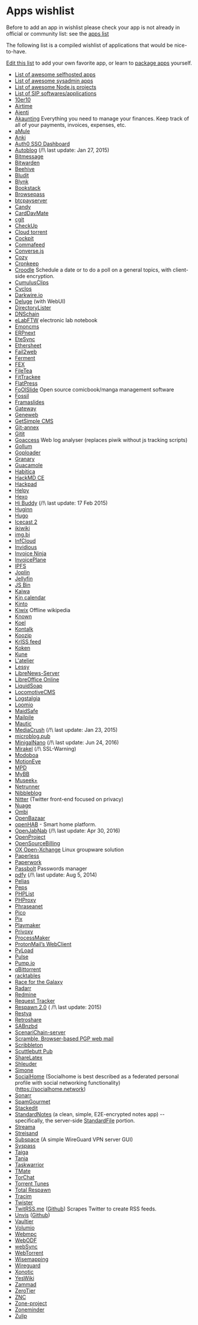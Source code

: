 # Apps wishlist

<div class="alert alert-info">Before to add an app in wishlist please check your app is not already in official or community list: see the <a href="/apps_en">apps list</a></div>

The following list is a compiled wishlist of applications that would be nice-to-have.

[Edit this list](/write_documentation) to add your own favorite app, or learn to [package apps](/packaging_apps) yourself.

- [List of awesome selfhosted apps](https://github.com/Kickball/awesome-selfhosted)
- [List of awesome sysadmin apps](https://github.com/kahun/awesome-sysadmin)
- [List of awesome Node.js projects](https://github.com/sqreen/awesome-nodejs-projects)
- [List of SIP softwares/applications](https://en.wikipedia.org/wiki/List_of_SIP_software#Free_and_open-source_license)
- [10er10](https://github.com/dready92/10er10)
- [Airtime](https://www.sourcefabric.org/en/airtime/)
- [Ajenti](http://ajenti.org)
- [Akaunting](https://akaunting.com) Everything you need to manage your finances. Keep track of all of your payments, invoices, expenses, etc.
- [aMule](https://github.com/amule-project/amule)
- [Anki](https://github.com/tsudoko/anki-sync-server)
- [Auth0 SSO Dashboard](https://github.com/auth0-extensions/auth0-sso-dashboard-extension)
- [Autoblog](https://github.com/mitsukarenai/Projet-Autoblog) (/!\ last update: Jan 27, 2015)
- [Bitmessage](https://bitmessage.org/wiki/Compiling_instructions)
- [Bitwarden](https://bitwarden.com/)
- [Beehive](https://github.com/muesli/beehive)
- [Bludit](https://www.bludit.com)
- [Blynk](https://github.com/blynkkk/blynk-library)
- [Bookstack](https://www.bookstackapp.com/)
- [Browsepass](http://techualization.blogspot.de/2013/09/introducing-browsepass-keepass-on-web.html)
- [btcpayserver](https://github.com/btcpayserver/btcpayserver)
- [Candy](https://candy-chat.github.io/candy)
- [CardDavMate](https://www.inf-it.com/open-source/clients/carddavmate)
- [cgit](http://git.zx2c4.com/cgit/about)
- [CheckUp](https://sourcegraph.github.io/checkup)
- [Cloud torrent](https://github.com/jpillora/cloud-torrent)
- [Cockpit](http://cockpit-project.org/)
- [Commafeed](https://github.com/Athou/commafeed)
- [Converse.js](https://conversejs.org)
- [Cozy](https://github.com/cozy)
- [Cronkeep](https://github.com/cronkeep/cronkeep)
- [Croodle](https://github.com/jelhan/croodle) Schedule a date or to do a poll on a general topics, with client-side encryption.
- [CumulusClips](http://cumulusclips.org)
- [Cyclos](https://www.cyclos.org)
- [Darkwire.io](https://github.com/seripap/darkwire.io)
- [Deluge](http://deluge-torrent.org) (with WebUI)
- [DirectoryLister](https://github.com/DirectoryLister/DirectoryLister)
- [DNSchain](https://github.com/okTurtles/dnschain)
- [eLabFTW](https://www.elabftw.net/) electronic lab notebook
- [Emoncms](https://github.com/emoncms/emoncms)
- [ERPnext](https://erpnext.com/download)
- [EteSync](https://www.etesync.com/)
- [Ethersheet](https://github.com/ethersheet-collective/EtherSheet)
- [Fail2web](https://github.com/Sean-Der/fail2web)
- [Ferment](https://github.com/mmckegg/ferment)
- [FEX](http://fex.rus.uni-stuttgart.de/)
- [FileTea](https://filetea.me)
- [FitTrackee](https://github.com/SamR1/FitTrackee)
- [FlatPress](https://github.com/flatpressblog/flatpress)
- [FoOlSlide](http://foolcode.github.io/FoOlSlide/) Open source comicbook/manga management software
- [Fossil](http://www.fossil-scm.org)
- [Framaslides](https://framagit.org/framasoft/framaslides/)
- [Gateway](https://iot.mozilla.org/gateway/)
- [Geneweb](https://geneweb.tuxfamily.org)
- [GetSimple CMS](http://get-simple.info)
- [Git-annex](http://git-annex.branchable.com)
- [Gitit](https://github.com/jgm/gitit)
- [Goaccess](https://goaccess.io) Web log analyser (replaces piwik without js tracking scripts)
- [Gollum](https://github.com/gollum/gollum)
- [Goploader](https://github.com/Depado/goploader)
- [Granary](https://github.com/snarfed/granary)
- [Guacamole](http://guac-dev.org)
- [Habitica](https://habitica.com/)
- [HackMD CE](https://github.com/hackmdio/hackmd)
- [Hackpad](https://github.com/dropbox/hackpad)
- [Helpy](https://github.com/helpyio/helpy)
- [Hexo](https://hexo.io/)
- [Hi Buddy](https://github.com/tOkeshu/hibuddy) (/!\ last update: 17 Feb 2015)
- [Huginn](https://github.com/cantino/huginn)
- [Hugo](http://gohugo.io)
- [Icecast 2](http://www.icecast.org)
- [ikiwiki](http://ikiwiki.info)
- [img.bi](https://github.com/imgbi/img.bi)
- [InfCloud](https://www.inf-it.com/open-source/clients/infcloud)
- [Invidious](https://github.com/omarroth/invidious)
- [Invoice Ninja](https://www.invoiceninja.com)
- [InvoicePlane](https://invoiceplane.com)
- [IPFS](https://ipfs.io)
- [Joplin](http://joplin.cozic.net/)
- [Jellyfin](https://github.com/jellyfin)
- [JS Bin](http://jsbin.com/help/2-second-setup)
- [Kaiwa](http://getkaiwa.com)
- [Kin calendar](https://github.com/KinToday)
- [Kinto](https://github.com/Kinto/formbuilder)
- [Kiwix](http://www.kiwix.org/) Offline wikipedia
- [Known](https://withknown.com)
- [Koel](http://koel.phanan.net)
- [Kontalk](https://kontalk.org)
- [Koozip](http://koozic.net)
- [KrISS feed](https://github.com/tontof/kriss_feed)
- [Koken](http://koken.me)
- [Kune](https://en.wikipedia.org/wiki/Kune_%28software%29)
- [L'atelier](https://github.com/jbl2024/latelier)
- [Lessy](https://lessy.io)
- [LibreNews-Server](https://librenews.io)
- [LibreOffice Online](https://wiki.documentfoundation.org/ReleaseNotes/5.3/fr#LibreOffice_Online)
- [LiquidSoap](http://savonet.sourceforge.net/)
- [LocomotiveCMS](https://github.com/locomotivecms/engine)
- [Logstalgia](http://logstalgia.io)
- [Loomio](https://www.loomio.org)
- [MaidSafe](http://maidsafe.net)
- [Mailpile](https://www.mailpile.is)
- [Mautic](https://github.com/mautic/mautic)
- [MediaCrush](https://github.com/MediaCrush/MediaCrush) (/!\ last update: Jan 23, 2015)
- [microblog.pub](https://microblog.pub)
- [MinigalNano](https://github.com/sebsauvage/MinigalNano) (/!\ last update: Jun 24, 2016)
- [Mirakel](http://mirakel.azapps.de/taskwarrior.html) (/!\ SSL-Warning)
- [Modoboa](http://modoboa.org)
- [MotionEye](https://github.com/ccrisan/motioneye)
- [MPD](http://www.musicpd.org)
- [MyBB](https://mybb.com/)
- [Museek+](https://github.com/eLvErDe/museek-plus)
- [Netrunner](https://github.com/mtgred/netrunner)
- [Nibbleblog](http://www.nibbleblog.com)
- [Nitter](https://github.com/zedeus/nitter) (Twitter front-end focused on privacy)
- [Nuage](https://nuage.kerjean.me/login)
- [Ombi](https://github.com/tidusjar/Ombi)
- [OpenBazaar](https://openbazaar.org)
- [openHAB](https://www.openhab.org/) - Smart home platform.
- [OpenJabNab](https://github.com/OpenJabNab/OpenJabNab) (/!\ last update: Apr 30, 2016)
- [OpenProject](https://github.com/opf/openproject)
- [OpenSourceBilling](https://github.com/vteams/open-source-billing)
- [OX Open-Xchange](https://www.open-xchange.com) Linux groupware solution
- [Paperless](https://github.com/danielquinn/paperless)
- [Paperwork](http://paperwork.rocks)
- [Passbolt](https://www.passbolt.com) Passwords manager
- [pdfy](https://github.com/joepie91/pdfy) (/!\ last update: Aug 5, 2014)
- [Pelias](https://github.com/pelias/pelias)
- [Peps](https://github.com/MLstate/PEPS)
- [PHPList](http://www.phplist.com)
- [PHProxy](http://sourceforge.net/projects/poxy)
- [Phraseanet](https://docs.phraseanet.com/3.8/fr/index.html#)
- [Pico](http://picocms.org)
- [Pix](http://pix.toile-libre.org)
- [Playmaker](https://github.com/NoMore201/playmaker)
- [Privoxy](http://www.privoxy.org)
- [ProcessMaker](http://www.processmaker.com)
- [ProtonMail’s WebClient](https://github.com/ProtonMail/WebClient)
- [PyLoad](https://github.com/pyload/pyload)
- [Pulse](https://source.ind.ie/project/pulse-swift/tree/master)
- [Pump.io](http://pump.io)
- [qBittorrent](https://github.com/qbittorrent/qBittorrent)
- [racktables](http://racktables.org)
- [Race for the Galaxy](https://github.com/bnordli/rftg)
- [Radarr](https://github.com/Radarr/Radarr)
- [Redmine](https://www.redmine.org)
- [Request Tracker](https://bestpractical.com)
- [Respawn 2.0](https://github.com/broncowdd/respawn) ( /!\ last update: 2015)
- [Restya](http://restya.com)
- [Retroshare](http://retroshare.net/downloads.html)
- [SABnzbd](https://sabnzbd.org)
- [ScenariChain-server](https://download.scenari.software/SCENARIchain-server/)
- [Scramble, Browser-based PGP web mail](https://github.com/dcposch/scramble)
- [Scribbleton](https://scribbleton.com)
- [Scuttlebutt Pub](https://www.scuttlebutt.nz/contributing)
- [ShareLatex](https://www.sharelatex.com)
- [Shleuder](http://schleuder2.nadir.org)
- [Simone](https://github.com/Kloadut/Simone)
- [SocialHome](https://github.com/jaywink/socialhome) (Socialhome is best described as a federated personal profile with social networking functionality) (https://socialhome.network)
- [Sonarr](https://sonarr.tv)
- [SpamGourmet](https://sourceforge.net/projects/spamgourmet/)
- [Stackedit](https://stackedit.io)
- [StandardNotes](https://standardnotes.org) (a clean, simple, E2E-encrypted notes app) -- specifically, the server-side [StandardFile](https://standardfile.org) portion.
- [Streama](https://github.com/dularion/streama)
- [Streisand](https://github.com/jlund/streisand)
- [Subspace](https://github.com/subspacecloud/subspace) (A simple WireGuard VPN server GUI)
- [Syspass](http://www.syspass.org/)
- [Taiga](https://taiga.io)
- [Tania](http://gettania.org/)
- [Taskwarrior](https://taskwarrior.org)
- [TMate](https://tmate.io/)
- [TorChat](https://github.com/prof7bit/TorChat)
- [Torrent Tunes](https://github.com/tchoulihan/torrenttunes-client)
- [Total Respawn](https://github.com/broncowdd/TotalRespawn)
- [Tracim](https://github.com/tracim/tracim)
- [Twister](http://twister.net.co)
- [TwitRSS.me](http://twitrss.me/) ([Github](https://github.com/ciderpunx/twitrssme)) Scrapes Twitter to create RSS feeds.
- [Unvis](https://unv.is/) ([Github](https://github.com/lodjuret/unvis.it))
- [Vaultier](http://www.vaultier.org)
- [Volumio](https://volumio.org)
- [Webmpc](https://github.com/ushis/webmpc)
- [WebODF](http://webodf.org)
- [webSync](http://furier.github.io/websync)
- [WebTorrent](https://github.com/feross/webtorrent)
- [Wisemapping](http://www.wisemapping.com)
- [Wireguard](https://www.wireguard.com/)
- [Xonotic](http://xonotic.org)
- [YesWiki](https://yeswiki.net)
- [Zammad](https://github.com/zammad/zammad)
- [ZeroTier](https://github.com/zerotier/ZeroTierOne)
- [ZNC](http://wiki.znc.in/ZNC)
- [Zone-project](https://github.com/descl/ZONE)
- [Zoneminder](https://github.com/ZoneMinder/zoneminder)
- [Zulip](https://zulipchat.com/)
